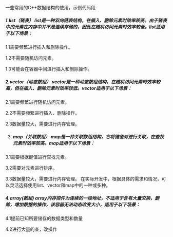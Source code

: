 一些常用的C++数据结构的使用，示例代码段

##### 1.list（链表） list是一种双向链表结构，在插入、删除元素时效率较高。由于链表中的元素在内存中并不是连续存储的，因此在随机访问元素时效率较低。list适用于以下场景：

1.1需要频繁进行插入和删除操作。

1.2不需要随机访问元素。

1.3可能会在容器中间进行插入和删除操作。

##### 2.vector（动态数组） vector是一种动态数组结构，在随机访问元素时效率较高，但在插入、删除元素时效率较低。vector适用于以下场景：

2.1需要频繁进行随机访问元素。

2.2不需要频繁进行插入、删除操作。

2.3数据量较大，需要进行内存管理。

3. ##### map（关联数组） map是一种关联数组结构，它将键值对进行关联，在查找元素时效率较高。map适用于以下场景：

3.1需要根据键值进行查找元素。

3.2需要对元素进行排序。

3.3数据量较大，需要进行内存管理。 在实际开发中，根据具体的需求和情况，可以灵活选择使用list、vector和map中的一种或多种。

##### 4.array(数组)  array内存控件为连续的一段地址，不适用于含有大量交换，删除，增加数据的操作，该容器无法动态改变大小，适用于以下场景：

4.1提前已知所要储存的数据类型和数量

4.2进行大量的查，改操作